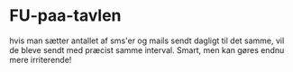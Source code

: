 # FU-paa-tavlen

hvis man sætter antallet af sms'er og mails sendt dagligt til det samme, vil de bleve sendt med præcist samme interval. Smart, men kan gøres endnu mere irriterende!
